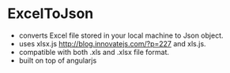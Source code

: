 ExcelToJson
===========

- converts Excel file stored in your local machine to Json object.
- uses xlsx.js http://blog.innovatejs.com/?p=227 and xls.js.
- compatible with both .xls and .xlsx file format.
- built on top of angularjs

